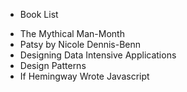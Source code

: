 * Book List
- The Mythical Man-Month
- Patsy by Nicole Dennis-Benn
- Designing Data Intensive Applications
- Design Patterns
- If Hemingway Wrote Javascript 
